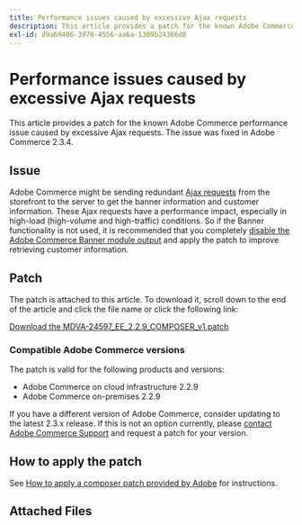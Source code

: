 ```yaml
---
title: Performance issues caused by excessive Ajax requests
description: This article provides a patch for the known Adobe Commerce performance issue caused by excessive Ajax requests. The issue was fixed in Adobe Commerce 2.3.4.
exl-id: d9a69406-3970-4556-aa6a-1309b24366d8
---
```

# Performance issues caused by excessive Ajax requests

This article provides a patch for the known Adobe Commerce performance issue caused by excessive Ajax requests. The issue was fixed in Adobe Commerce 2.3.4.

## Issue

Adobe Commerce might be sending redundant [Ajax requests](https://support.magento.com/hc/en-us/articles/360039286472-High-throughput-AJAX-requests-cause-poor-performance) from the storefront to the server to get the banner information and customer information. These Ajax requests have a performance impact, especially in high-load (high-volume and high-traffic) conditions. So if the Banner functionality is not used, it is recommended that you completely [disable the Adobe Commerce Banner module output](https://support.magento.com/hc/en-us/articles/360035285852) and apply the patch to improve retrieving customer information.

## Patch

The patch is attached to this article. To download it, scroll down to the end of the article and click the file name or click the following link:

 [Download the MDVA-24597\_EE\_2.2.9\_COMPOSER\_v1.patch](assets/MDVA-24597_EE_2.2.9_COMPOSER_v1.patch.zip)

### Compatible Adobe Commerce versions

The patch is valid for the following products and versions:

* Adobe Commerce on cloud infrastructure 2.2.9
* Adobe Commerce on-premises 2.2.9

If you have a different version of Adobe Commerce, consider updating to the latest 2.3.x release. If this is not an option currently, please [contact Adobe Commerce Support](/help/help-center-guide/help-center/magento-help-center-user-guide.md#submit-ticket) and request a patch for your version.

## How to apply the patch

See [How to apply a composer patch provided by Adobe](/help/how-to/general/how-to-apply-a-composer-patch-provided-by-magento.md) for instructions.

## Attached Files
